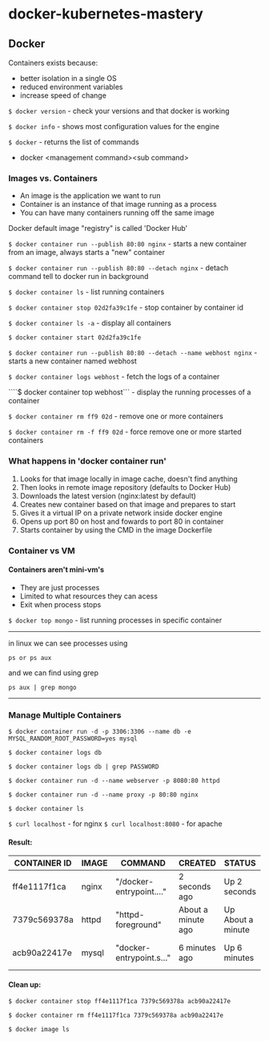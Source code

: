 # docker-kubernetes-mastery

## Docker

Containers exists because:
- better isolation in a single OS
- reduced environment variables
- increase speed of change
		
```$ docker version``` - check your versions and that docker is working

```$ docker info``` - shows most configuration values for the engine

```$ docker``` - returns the list of commands
- docker \<management command\>\<sub command\>

### Images vs. Containers
- An image is the application we want to run
- Container is an instance of that image running as a process
- You can have many containers running off the same image

Docker default image "registry" is called 'Docker Hub'

```$ docker container run --publish 80:80 nginx``` - starts a new container from an image, always starts a "new" container

```$ docker container run --publish 80:80 --detach nginx``` - detach command tell to docker run in background

```$ docker container ls``` - list running containers

```$ docker container stop 02d2fa39c1fe``` - stop container by container id

```$ docker container ls -a``` - display all containers

```$ docker container start 02d2fa39c1fe```

```$ docker container run --publish 80:80 --detach --name webhost nginx``` - starts a new container named webhost

```$ docker container logs webhost``` - fetch the logs of a container

````$ docker container top webhost``` - display the running processes of a container

```$ docker container rm ff9 02d``` -
remove one or more containers

```$ docker container rm -f ff9 02d``` -
force remove one or more started containers

### What happens in 'docker container run'
1. Looks for that image locally in image cache, doesn't find anything
2. Then looks in remote image repository (defaults to Docker Hub)
3. Downloads the latest version (nginx:latest by default)
4. Creates new container based on that image and prepares to start
5. Gives it a virtual IP on a private network inside docker engine
6. Opens up port 80 on host and fowards to port 80 in container
7. Starts container by using the CMD in the image Dockerfile

### Container vs VM

#### Containers aren't mini-vm's
- They are just processes
- Limited to what resources they can acess
- Exit when process stops

```$ docker top mongo``` -
list running processes in specific container

---

in linux we can see processes using

```ps or ps aux```

and we can find using grep

```ps aux | grep mongo```

---

### Manage Multiple Containers

```$ docker container run -d -p 3306:3306 --name db -e MYSQL_RANDOM_ROOT_PASSWORD=yes mysql```

```$ docker container logs db```

```$ docker container logs db | grep PASSWORD```

```$ docker container run -d --name webserver -p 8080:80 httpd```

```$ docker container run -d --name proxy -p 80:80 nginx```

```$ docker container ls```

```$ curl localhost``` - for nginx
```$ curl localhost:8080``` - for apache

#### Result:
CONTAINER ID | IMAGE | COMMAND | CREATED | STATUS | PORTS | NAMES
--- | --- | --- | --- | --- | --- | ---
ff4e1117f1ca | nginx | "/docker-entrypoint.…" | 2 seconds ago | Up 2 seconds | 0.0.0.0:80->80/tcp | proxy
7379c569378a | httpd | "httpd-foreground" | About a minute ago | Up About a minute | 0.0.0.0:8080->80/tcp | webserver
acb90a22417e | mysql | "docker-entrypoint.s…" | 6 minutes ago | Up 6 minutes | 0.0.0.0:3306->3306/tcp, 33060/tcp | db

#### Clean up:

``````$ docker container stop ff4e1117f1ca 7379c569378a acb90a22417e``````

```$ docker container rm ff4e1117f1ca 7379c569378a acb90a22417e```

```$ docker image ls```